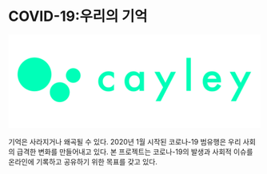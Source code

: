 # COVID-19:우리의 기억

![cayley](misc/Cayley_caption.png)

기억은 사라지거나 왜곡될 수 있다.
2020년 1월 시작된 코로나-19 범유행은 우리 사회의 급격한 변화를 만들어내고 있다. 본 프로젝트는 코로나-19의 발생과 사회적 이슈를 온라인에 기록하고 공유하기 위한 목표를 갖고 있다. 

